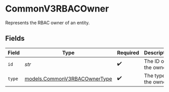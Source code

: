 # CommonV3RBACOwner

Represents the RBAC owner of an entity.


## Fields

| Field                                                              | Type                                                               | Required                                                           | Description                                                        |
| ------------------------------------------------------------------ | ------------------------------------------------------------------ | ------------------------------------------------------------------ | ------------------------------------------------------------------ |
| `id`                                                               | *str*                                                              | :heavy_check_mark:                                                 | The ID of the owner.                                               |
| `type`                                                             | [models.CommonV3RBACOwnerType](../models/commonv3rbacownertype.md) | :heavy_check_mark:                                                 | The type of the owner.                                             |